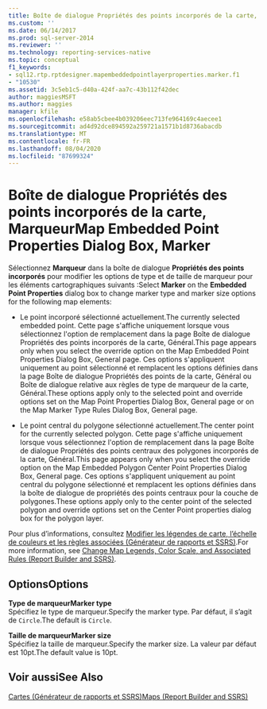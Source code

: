 ```yaml
---
title: Boîte de dialogue Propriétés des points incorporés de la carte, marqueur | Microsoft Docs
ms.custom: ''
ms.date: 06/14/2017
ms.prod: sql-server-2014
ms.reviewer: ''
ms.technology: reporting-services-native
ms.topic: conceptual
f1_keywords:
- sql12.rtp.rptdesigner.mapembeddedpointlayerproperties.marker.f1
- "10530"
ms.assetid: 3c5eb1c5-d40a-424f-aa7c-43b112f42dec
author: maggiesMSFT
ms.author: maggies
manager: kfile
ms.openlocfilehash: e58ab5cbee4b039206eec713fe964169c4aecee1
ms.sourcegitcommit: ad4d92dce894592a259721a1571b1d8736abacdb
ms.translationtype: MT
ms.contentlocale: fr-FR
ms.lasthandoff: 08/04/2020
ms.locfileid: "87699324"
---
```

# <a name="map-embedded-point-properties-dialog-box-marker"></a><span data-ttu-id="faf8a-102">Boîte de dialogue Propriétés des points incorporés de la carte, Marqueur</span><span class="sxs-lookup"><span data-stu-id="faf8a-102">Map Embedded Point Properties Dialog Box, Marker</span></span>
  <span data-ttu-id="faf8a-103">Sélectionnez **Marqueur** dans la boîte de dialogue **Propriétés des points incorporés** pour modifier les options de type et de taille de marqueur pour les éléments cartographiques suivants :</span><span class="sxs-lookup"><span data-stu-id="faf8a-103">Select **Marker** on the **Embedded Point Properties** dialog box to change marker type and marker size options for the following map elements:</span></span>  
  
-   <span data-ttu-id="faf8a-104">Le point incorporé sélectionné actuellement.</span><span class="sxs-lookup"><span data-stu-id="faf8a-104">The currently selected embedded point.</span></span> <span data-ttu-id="faf8a-105">Cette page s'affiche uniquement lorsque vous sélectionnez l'option de remplacement dans la page Boîte de dialogue Propriétés des points incorporés de la carte, Général.</span><span class="sxs-lookup"><span data-stu-id="faf8a-105">This page appears only when you select the override option on the Map Embedded Point Properties Dialog Box, General page.</span></span> <span data-ttu-id="faf8a-106">Ces options s'appliquent uniquement au point sélectionné et remplacent les options définies dans la page Boîte de dialogue Propriétés des points de la carte, Général ou Boîte de dialogue relative aux règles de type de marqueur de la carte, Général.</span><span class="sxs-lookup"><span data-stu-id="faf8a-106">These options apply only to the selected point and override options set on the Map Point Properties Dialog Box, General page or on the Map Marker Type Rules Dialog Box, General page.</span></span>  
  
-   <span data-ttu-id="faf8a-107">Le point central du polygone sélectionné actuellement.</span><span class="sxs-lookup"><span data-stu-id="faf8a-107">The center point for the currently selected polygon.</span></span> <span data-ttu-id="faf8a-108">Cette page s'affiche uniquement lorsque vous sélectionnez l'option de remplacement dans la page Boîte de dialogue Propriétés des points centraux des polygones incorporés de la carte, Général.</span><span class="sxs-lookup"><span data-stu-id="faf8a-108">This page appears only when you select the override option on the Map Embedded Polygon Center Point Properties Dialog Box, General page.</span></span> <span data-ttu-id="faf8a-109">Ces options s'appliquent uniquement au point central du polygone sélectionné et remplacent les options définies dans la boîte de dialogue de propriétés des points centraux pour la couche de polygones.</span><span class="sxs-lookup"><span data-stu-id="faf8a-109">These options apply only to the center point of the selected polygon and override options set on the Center Point properties dialog box for the polygon layer.</span></span>  
  
 <span data-ttu-id="faf8a-110">Pour plus d’informations, consultez [Modifier les légendes de carte, l’échelle de couleurs et les règles associées &#40;Générateur de rapports et SSRS&#41;](report-design/change-map-legends-color-scale-and-associated-rules-report-builder-and-ssrs.md).</span><span class="sxs-lookup"><span data-stu-id="faf8a-110">For more information, see [Change Map Legends, Color Scale, and Associated Rules &#40;Report Builder and SSRS&#41;](report-design/change-map-legends-color-scale-and-associated-rules-report-builder-and-ssrs.md).</span></span>  
  
## <a name="options"></a><span data-ttu-id="faf8a-111">Options</span><span class="sxs-lookup"><span data-stu-id="faf8a-111">Options</span></span>  
 <span data-ttu-id="faf8a-112">**Type de marqueur**</span><span class="sxs-lookup"><span data-stu-id="faf8a-112">**Marker type**</span></span>  
 <span data-ttu-id="faf8a-113">Spécifiez le type de marqueur.</span><span class="sxs-lookup"><span data-stu-id="faf8a-113">Specify the marker type.</span></span> <span data-ttu-id="faf8a-114">Par défaut, il s’agit de `Circle`.</span><span class="sxs-lookup"><span data-stu-id="faf8a-114">The default is `Circle`.</span></span>  
  
 <span data-ttu-id="faf8a-115">**Taille de marqueur**</span><span class="sxs-lookup"><span data-stu-id="faf8a-115">**Marker size**</span></span>  
 <span data-ttu-id="faf8a-116">Spécifiez la taille de marqueur.</span><span class="sxs-lookup"><span data-stu-id="faf8a-116">Specify the marker size.</span></span> <span data-ttu-id="faf8a-117">La valeur par défaut est 10pt.</span><span class="sxs-lookup"><span data-stu-id="faf8a-117">The default value is 10pt.</span></span>  
  
## <a name="see-also"></a><span data-ttu-id="faf8a-118">Voir aussi</span><span class="sxs-lookup"><span data-stu-id="faf8a-118">See Also</span></span>  
 [<span data-ttu-id="faf8a-119">Cartes &#40;Générateur de rapports et SSRS&#41;</span><span class="sxs-lookup"><span data-stu-id="faf8a-119">Maps &#40;Report Builder and SSRS&#41;</span></span>](report-design/maps-report-builder-and-ssrs.md)  
  
  
